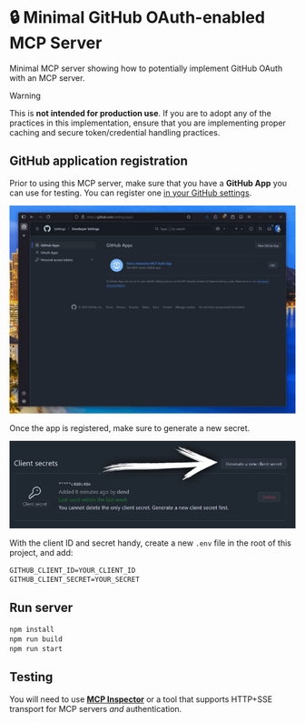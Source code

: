 # 🔒 Minimal GitHub OAuth-enabled MCP Server

Minimal MCP server showing how to potentially implement GitHub OAuth with an MCP server.

>[!WARNING]
>This is **not intended for production use**. If you are to adopt any of the practices in this implementation, ensure that you are implementing proper caching and secure token/credential handling practices.

## GitHub application registration

Prior to using this MCP server, make sure that you have a **GitHub App** you can use for testing. You can register one [in your GitHub settings](https://github.com/settings/apps).

![Registering an application in GitHub](media/register-new-app.gif)

Once the app is registered, make sure to generate a new secret.

![Generate a new secret for your GitHub application](media/generate-new-secret.webp)

With the client ID and secret handy, create a new `.env` file in the root of this project, and add:

```env
GITHUB_CLIENT_ID=YOUR_CLIENT_ID
GITHUB_CLIENT_SECRET=YOUR_SECRET
```

## Run server

```bash
npm install
npm run build
npm run start
```

## Testing

You will need to use [**MCP Inspector**](https://github.com/modelcontextprotocol/inspector) or a tool that supports HTTP+SSE transport for MCP servers _and_ authentication.
